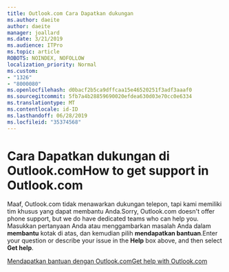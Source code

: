 ```yaml
---
title: Outlook.com Cara Dapatkan dukungan
ms.author: daeite
author: daeite
manager: joallard
ms.date: 3/21/2019
ms.audience: ITPro
ms.topic: article
ROBOTS: NOINDEX, NOFOLLOW
localization_priority: Normal
ms.custom:
- "1326"
- "8000080"
ms.openlocfilehash: d0bacf2b5ca9dffcaa15e46520251f3adf3aaaf0
ms.sourcegitcommit: 5fb7a4b28859690020efdea630d03e70cc0e6334
ms.translationtype: MT
ms.contentlocale: id-ID
ms.lasthandoff: 06/28/2019
ms.locfileid: "35374568"
---
```

# <a name="how-to-get-support-in-outlookcom"></a><span data-ttu-id="7cb3a-102">Cara Dapatkan dukungan di Outlook.com</span><span class="sxs-lookup"><span data-stu-id="7cb3a-102">How to get support in Outlook.com</span></span>

<span data-ttu-id="7cb3a-103">Maaf, Outlook.com tidak menawarkan dukungan telepon, tapi kami memiliki tim khusus yang dapat membantu Anda.</span><span class="sxs-lookup"><span data-stu-id="7cb3a-103">Sorry, Outlook.com doesn't offer phone support, but we do have dedicated teams who can help you.</span></span>
<span data-ttu-id="7cb3a-104">Masukkan pertanyaan Anda atau menggambarkan masalah Anda dalam **membantu** kotak di atas, dan kemudian pilih **mendapatkan bantuan**.</span><span class="sxs-lookup"><span data-stu-id="7cb3a-104">Enter your question or describe your issue in the **Help** box above, and then select **Get help**.</span></span>

[<span data-ttu-id="7cb3a-105">Mendapatkan bantuan dengan Outlook.com</span><span class="sxs-lookup"><span data-stu-id="7cb3a-105">Get help with Outlook.com</span></span>](https://support.office.com/article/40676ad0-c831-45ac-a023-5be633be798d)
